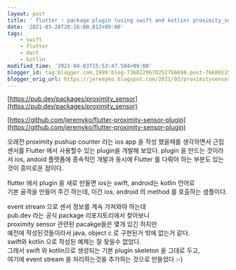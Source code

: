 ```yaml
---
layout: post
title: ' flutter : package plugin (using swift and kotlin) proximity_sensor '
date: '2021-03-28T20:16:00.012+09:00'
tags:
    - swift
    - flutter
    - dart
    - kotlin
modified_time: '2021-04-03T15:53:47.584+09:00'
blogger_id: tag:blogger.com,1999:blog-7360229670252766698.post-7668011564603300066
blogger_orig_url: https://jeremyko.blogspot.com/2021/03/proximitysensor-flutter-package-plugin.html
---
```


[https://pub.dev/packages/proximity_sensor](https://pub.dev/packages/proximity_sensor)

[https://github.com/jeremyko/flutter-proximity-sensor-plugin](https://github.com/jeremyko/flutter-proximity-sensor-plugin)

오래전 proximity pushup counter 라는 ios app 을 작성 했을때를 생각하면서 근접센서를 Flutter 에서 사용할수 있는 plugin을 개발해 보았다. plugin 을 만드는 것이라서 ios, andoid 플랫폼에 종속적인 개발과 동시에 Flutter 를 다뤄야 하는 부분도 있는것이 흥미로운 점이다.

flutter 에서 plugin 을 새로 만들면 ios는 swift, android는 kotlin 언어로  
기본 골격을 만들어 주긴 하는데, 이건 ios, android 의 method 를 호출하는 샘플이다.

event stream 으로 센서 정보를 계속 가져와야 하는데  
pub.dev 라는 공식 package 리포지토리에서 찾아보니  
proximity sensor 관련된 pacakge들은 몇개 있긴 하지만  
예전에 작성된것들이라서 java, object c 로 구현된거 밖에 없는거 같다.  
swift와 kotlin 으로 작성된 예제는 잘 찾을수 없었다.  
그래서 swift 와 kotlin으로 생성되는 기본 plugin skeleton 을 그대로 두고,  
여기에 event stream 을 처리하는것을 추가하는 것으로 만들었다 :-)
